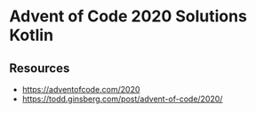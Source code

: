 # Advent of Code 2020 Solutions Kotlin

## Resources
- https://adventofcode.com/2020
- https://todd.ginsberg.com/post/advent-of-code/2020/